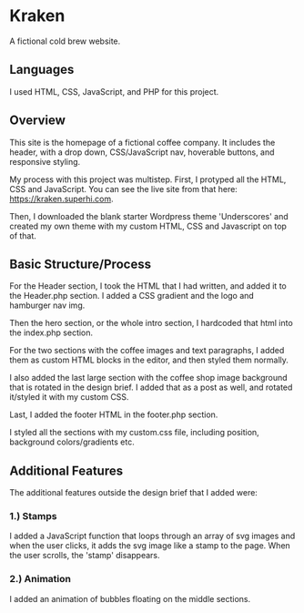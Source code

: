 <!-- 
### Quick Start

Clone or download this repository, change its name to something else (like, say, `megatherium-is-awesome`), and then you'll need to do a six-step find and replace on the name in all the templates.

1. Search for `'_s'` (inside single quotations) to capture the text domain and replace with: `'megatherium-is-awesome'`.
2. Search for `_s_` to capture all the functions names and replace with: `megatherium_is_awesome_`.
3. Search for `Text Domain: _s` in `style.css` and replace with: `Text Domain: megatherium-is-awesome`.
4. Search for <code>&nbsp;_s</code> (with a space before it) to capture DocBlocks and replace with: <code>&nbsp;Megatherium_is_Awesome</code>.
5. Search for `_s-` to capture prefixed handles and replace with: `megatherium-is-awesome-`.
6. Search for `_S_` (in uppercase) to capture constants and replace with: `MEGATHERIUM_IS_AWESOME_`.

Then, update the stylesheet header in `style.css`, the links in `footer.php` with your own information and rename `_s.pot` from `languages` folder to use the theme's slug. Next, update or delete this readme.

### Setup

To start using all the tools that come with `_s`  you need to install the necessary Node.js and Composer dependencies :

```sh
$ composer install
$ npm install
```

### Available CLI commands

`_s` comes packed with CLI commands tailored for WordPress theme development :

- `composer lint:wpcs` : checks all PHP files against [PHP Coding Standards](https://developer.wordpress.org/coding-standards/wordpress-coding-standards/php/).
- `composer lint:php` : checks all PHP files for syntax errors.
- `composer make-pot` : generates a .pot file in the `languages/` directory.
- `npm run compile:css` : compiles SASS files to css.
- `npm run compile:rtl` : generates an RTL stylesheet.
- `npm run watch` : watches all SASS files and recompiles them to css when they change.
- `npm run lint:scss` : checks all SASS files against [CSS Coding Standards](https://developer.wordpress.org/coding-standards/wordpress-coding-standards/css/).
- `npm run lint:js` : checks all JavaScript files against [JavaScript Coding Standards](https://developer.wordpress.org/coding-standards/wordpress-coding-standards/javascript/).
- `npm run bundle` : generates a .zip archive for distribution, excluding development and system files.

Now you're ready to go! The next step is easy to say, but harder to do: make an awesome WordPress theme. :)

Good luck!
 -->
 
 # Kraken
 A fictional cold brew website.
 
 ## Languages
 I used HTML, CSS, JavaScript, and PHP for this project.
 
 ## Overview
 This site is the homepage of a fictional coffee company. It includes the header, with a drop down, CSS/JavaScript nav, hoverable buttons, and responsive styling.
 
 My process with this project was multistep. First, I protyped all the HTML, CSS and JavaScript. You can see the live site from that here: https://kraken.superhi.com.
 
 Then, I downloaded the blank starter Wordpress theme 'Underscores' and created my own theme with my custom HTML, CSS and Javascript on top of that.
 
 ## Basic Structure/Process
 
 For the Header section, I took the HTML that I had written, and added it to the Header.php section. I added a CSS gradient and the logo and hamburger nav img.
 
 Then the hero section, or the whole intro section, I hardcoded that html into the index.php section.
 
 For the two sections with the coffee images and text paragraphs, I added them as custom HTML blocks in the editor, and then styled them normally.
 
 I also added the last large section with the coffee shop image background that is rotated in the design brief. I added that as a post as well, and rotated it/styled it with my custom CSS.
 
 Last, I added the footer HTML in the footer.php section.
 
 I styled all the sections with my custom.css file, including position, background colors/gradients etc.
 
 
 ## Additional Features
 The additional features outside the design brief that I added were:
  ### 1.) Stamps
   I added a JavaScript function that loops through an array of svg images and when the user clicks, it adds the svg image like a stamp to the page. When the user scrolls, the 'stamp' disappears.
   
   ### 2.) Animation
   I added an animation of bubbles floating on the middle sections.
